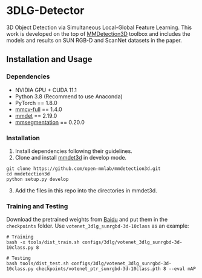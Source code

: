 # 3DLG-Detector
3D Object Detection via Simultaneous Local-Global Feature Learning. This work is developed on the top of [MMDetection3D](https://github.com/open-mmlab/mmdetection3d) toolbox and includes the models and results on SUN RGB-D and ScanNet datasets in the paper.

## Installation and Usage

### Dependencies
- NVIDIA GPU + CUDA 11.1
- Python 3.8 (Recommend to use Anaconda)
- PyTorch == 1.8.0
- [mmcv-full](https://github.com/open-mmlab/mmcv) == 1.4.0
- [mmdet](https://github.com/open-mmlab/mmdetection) == 2.19.0
- [mmsegmentation](https://github.com/open-mmlab/mmsegmentation) == 0.20.0

### Installation
1. Install dependencies following their guidelines.
2. Clone and install [mmdet3d](https://github.com/open-mmlab/mmdetection3d) in develop mode.

```
git clone https://github.com/open-mmlab/mmdetection3d.git
cd mmdetection3d
python setup.py develop
```

3. Add the files in this repo into the directories in mmdet3d.

### Training and Testing

Download the pretrained weights from [Baidu]() and put them in the `checkpoints` folder. Use `votenet_3dlg_sunrgbd-3d-10class` as an example:

```
# Training
bash -x tools/dist_train.sh configs/3dlg/votenet_3dlg_sunrgbd-3d-10class.py 8

# Testing 
bash tools/dist_test.sh configs/3dlg/votenet_3dlg_sunrgbd-3d-10class.py checkpoints/votenet_ptr_sunrgbd-3d-10class.pth 8 --eval mAP
```

